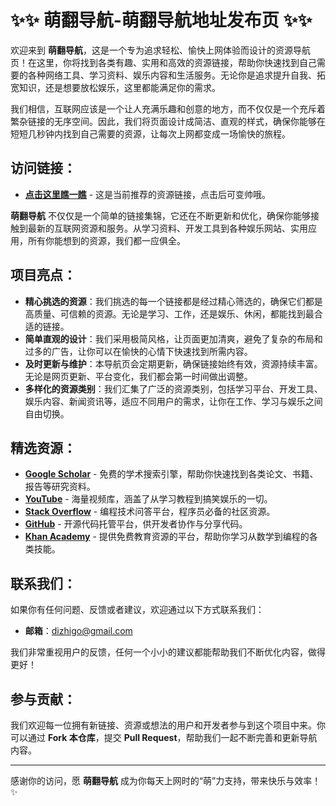 # ✨✨ 萌翻导航-萌翻导航地址发布页 ✨✨

欢迎来到 **萌翻导航**，这是一个专为追求轻松、愉快上网体验而设计的资源导航页！在这里，你将找到各类有趣、实用和高效的资源链接，帮助你快速找到自己需要的各种网络工具、学习资料、娱乐内容和生活服务。无论你是追求提升自我、拓宽知识，还是想要放松娱乐，这里都能满足你的需求。

我们相信，互联网应该是一个让人充满乐趣和创意的地方，而不仅仅是一个充斥着繁杂链接的无序空间。因此，我们将页面设计成简洁、直观的样式，确保你能够在短短几秒钟内找到自己需要的资源，让每次上网都变成一场愉快的旅程。

## 访问链接：
- **[点击这里瞧一瞧](https://www.fabuye.top)** - 这是当前推荐的资源链接，点击后可变帅哦。

**萌翻导航** 不仅仅是一个简单的链接集锦，它还在不断更新和优化，确保你能够接触到最新的互联网资源和服务。从学习资料、开发工具到各种娱乐网站、实用应用，所有你能想到的资源，我们都一应俱全。

## 项目亮点：
- **精心挑选的资源**：我们挑选的每一个链接都是经过精心筛选的，确保它们都是高质量、可信赖的资源。无论是学习、工作，还是娱乐、休闲，都能找到最合适的链接。
- **简单直观的设计**：我们采用极简风格，让页面更加清爽，避免了复杂的布局和过多的广告，让你可以在愉快的心情下快速找到所需内容。
- **及时更新与维护**：本导航页会定期更新，确保链接始终有效，资源持续丰富。无论是网页更新、平台变化，我们都会第一时间做出调整。
- **多样化的资源类别**：我们汇集了广泛的资源类别，包括学习平台、开发工具、娱乐内容、新闻资讯等，适应不同用户的需求，让你在工作、学习与娱乐之间自由切换。

## 精选资源：
- **[Google Scholar](https://scholar.google.com)** - 免费的学术搜索引擎，帮助你快速找到各类论文、书籍、报告等研究资料。
- **[YouTube](https://www.youtube.com)** - 海量视频库，涵盖了从学习教程到搞笑娱乐的一切。
- **[Stack Overflow](https://stackoverflow.com)** - 编程技术问答平台，程序员必备的社区资源。
- **[GitHub](https://github.com)** - 开源代码托管平台，供开发者协作与分享代码。
- **[Khan Academy](https://www.khanacademy.org)** - 提供免费教育资源的平台，帮助你学习从数学到编程的各类技能。

## 联系我们：
如果你有任何问题、反馈或者建议，欢迎通过以下方式联系我们：
- **邮箱**：[dizhigo@gmail.com](mailto:dizhigo@gmail.com)

我们非常重视用户的反馈，任何一个小小的建议都能帮助我们不断优化内容，做得更好！

## 参与贡献：
我们欢迎每一位拥有新链接、资源或想法的用户和开发者参与到这个项目中来。你可以通过 **Fork 本仓库**，提交 **Pull Request**，帮助我们一起不断完善和更新导航内容。

---
感谢你的访问，愿 **萌翻导航** 成为你每天上网时的“萌”力支持，带来快乐与效率！✨
